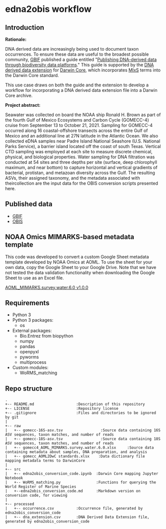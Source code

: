 # edna2obis workflow

## Introduction
**Rationale:**

DNA derived data are increasingly being used to document taxon 
occurrences. To ensure these data are useful to the broadest possible 
community, [GBIF](https://www.gbif.org/) published a guide entitled "[Publishing DNA-derived 
data through biodiversity data platforms](https://docs.gbif.org/publishing-dna-derived-data/en/)." 
This guide is supported by the [DNA derived data extension](https://tools.gbif.org/dwca-validator/extension.do?id=http://rs.gbif.org/terms/1.0/DNADerivedData) 
for [Darwin Core](https://dwc.tdwg.org/), which incorporates [MIxS](https://gensc.org/mixs/) 
terms into the Darwin Core standard. 

This use case draws on both the guide and the extension to develop a workflow 
for incorporating a DNA derived data extension file into a Darwin Core
archive. 

**Project abstract:**

Seawater was collected on board the NOAA ship Ronald H. Brown as part of the fourth Gulf of Mexico Ecosystems and Carbon Cycle (GOMECC-4) cruise from September 13 to October 21, 2021. Sampling for GOMECC-4 occurred along 16 coastal-offshore transects across the entire Gulf of Mexico and an additional line at 27N latitude in the Atlantic Ocean. We also collected eDNA samples near Padre Island National Seashore (U.S. National Parks Service), a barrier island located off the coast of south Texas. Vertical CTD sampling was employed at each site to measure discrete chemical, physical, and biological properties. Water sampling for DNA filtration was conducted at 54 sites and three depths per site (surface, deep chlorophyll maximum, and near bottom) to capture horizontal and vertical gradients of bacterial, protistan, and metazoan diversity across the Gulf. The resulting ASVs, their assigned taxonomy, and the metadata associated with theircollection are the input data for the OBIS conversion scripts presented here.

## Published data
- [GBIF](https://www.gbif.org/dataset/9012def0-bd87-48a0-ac9e-e0e78dd37689)
- [OBIS](https://obis.org/dataset/210efc7c-4762-47ee-b4b5-22a0f436ef44)

## NOAA Omics MIMARKS-based metadata template
This code was developed to convert a custom Google Sheet metadata template developed by NOAA Omics at AOML. To use the sheet for your own data, copy the Google Sheet to your Google Drive. Note that we have not tested the data validation functionality when downloading the Google Sheet to use as an Excel file.  

[AOML_MIMARKS.survey.water.6.0 v1.0.0](https://docs.google.com/spreadsheets/d/1fAJxtH_ioIN5Ri7dXe4Lsy8SuImg8NR79MUGSOb1vpk/edit?usp=sharing)

## Requirements  
- Python 3
- Python 3 packages:
    - os
- External packages:
    - Bio.Entrez from biopython
    - numpy
    - pandas
    - openpyxl
    - pyworms
    - multiprocess
- Custom modules:
    - WoRMS_matching

## Repo structure
```
.
+-- README.md                   :Description of this repository
+-- LICENSE                     :Repository license
+-- .gitignore                  :Files and directories to be ignored by git
|
+-- raw
|   +-- gomecc-16S-asv.tsv                 :Source data containing 16S ASV sequences, taxon matches, and number of reads
|   +-- gomecc-18S-asv.tsv                 :Source data containing 18S ASV sequences, taxon matches, and number of reads
|   +-- gomecc4_AOML_MIMARKS.survey.water.6.0.xlsx     :Source data containing metadata about samples, DNA preparation, and analysis
|   +-- gomecc_AOML2DwC standards.xlsx    :Data dictionary file mapping metadata terms to DarwinCore
|
+-- src
|   +-- edna2obis_conversion_code.ipynb  :Darwin Core mapping Jupyter Notebook
|   +-- WoRMS_matching.py                :Functions for querying the World Register of Marine Species
|   +--edna2obis_conversion_code.md      :Markdown version on conversion code, for viewing
|
+-- processed
|   +-- occurrence.csv          :Occurrence file, generated by edna2obis_conversion_code
|   +-- dna_extension.csv       :DNA Derived Data Extension file, generated by edna2obis_conversion_code

```

